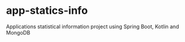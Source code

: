 # app-statics-info
Applications statistical information project using Spring Boot, Kotlin and MongoDB
